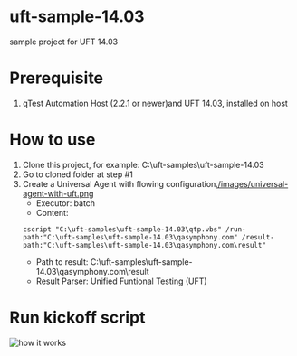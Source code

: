 # uft-sample-14.03
sample project for UFT 14.03
# Prerequisite
1. qTest Automation Host (2.2.1 or newer)and UFT 14.03, installed on host
# How to use
1. Clone this project, for example: C:\uft-samples\uft-sample-14.03
2. Go to cloned folder at step #1
3. Create a Universal Agent with flowing configuration[./images/universal-agent-with-uft.png](./images/universal-agent-with-uft.png)
    - Executor: batch
    - Content: 
    ```
    cscript "C:\uft-samples\uft-sample-14.03\qtp.vbs" /run-path:"C:\uft-samples\uft-sample-14.03\qasymphony.com" /result-path:"C:\uft-samples\uft-sample-14.03\qasymphony.com\result"
    ```
    - Path to result: C:\uft-samples\uft-sample-14.03\qasymphony.com\result
    - Result Parser: Unified Funtional Testing (UFT)
# Run kickoff script
 ![how it works](/images/how-it-works.gif)

